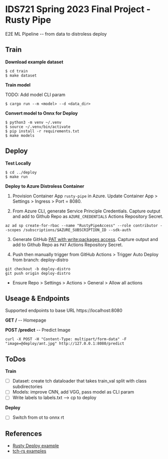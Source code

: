 <!-- ![CI/CD Pipeline](https://github.com/athletedecoded/hf-micro/actions/workflows/az_deploy.yml/badge.svg) -->

# IDS721 Spring 2023 Final Project - Rusty Pipe

E2E ML Pipeline -- from data to distroless deploy

<!-- ![image](./assets/hf-micro.png) -->


## Train

**Download example dataset**

```
$ cd train
$ make dataset
```

**Train model**

TODO: Add model CLI param
```
$ cargo run --m <model> --d <data_dir>
```

**Convert model to Onnx for Deploy**

```
$ python3 -m venv ~/.venv
$ source ~/.venv/bin/activate
$ pip install -r requirements.txt
$ make models
```

## Deploy

**Test Locally**

```
$ cd ../deploy
$ make run
```

**Deploy to Azure Distroless Container**

1. Provision Container App `rusty-pipe` in Azure. Update Container App > Settings > Ingress > Port = 8080.

2. From Azure CLI, generate Service Principle Credentials. Capture output and add to Github Repo as `AZURE_CREDENTIALS` Actions Repository Secret.
```
az ad sp create-for-rbac --name "RustyPipeAccess" --role contributor --scopes /subscriptions/$AZURE_SUBSCRIPTION_ID --sdk-auth
```

3. Generate GitHub [PAT with write:packages access](https://github.com/settings/tokens/new?description=RustyPipe+Azure+access&scopes=write:packages). Capture output and add to Github Repo as `PAT` Actions Repository Secret.

4. Push then manually trigger from GitHub Actions > Trigger Auto Deploy from branch: deploy-distro

```
git checkout -b deploy-distro
git push origin deploy-distro
``` 

* Ensure Repo > Settings > Actions > General > Allow all actions


## Useage & Endpoints

Supported endpoints to base URL https://localhost:8080

**GET /** -- Homepage

**POST /predict** -- Predict Image

```
curl -X POST -H "Content-Type: multipart/form-data" -F "image=@deploy/ant.jpg" http://127.0.0.1:8080/predict
```


## ToDos

**Train**
- [ ] Dataset: create tch dataloader that takes train_val split with class subdirectories
- [ ] Models: improve CNN, add VGG, pass model as CLI param
- [ ] Write labels to labels.txt --> cp to deploy

**Deploy**
- [ ] Switch from ot to onnx rt



## References

* [Rusty Deploy example](https://github.com/nogibjj/rusty-deploy)
* [tch-rs examples](https://github.com/LaurentMazare/tch-rs/tree/main/examples)